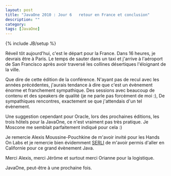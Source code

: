 ```yaml
---
layout: post
title: "JavaOne 2010 : Jour 6   retour en France et conclusion"
description: ""
category: 
tags: [JavaOne]
---
```

{% include JB/setup %}

Réveil tôt aujourd'hui, c'est le départ pour la France. Dans 16 heures, je devrais être à Paris. Le temps de sauter dans un taxi et j'arrive à l'aéroport de San Francisco après avoir traversé les collines désertiques l'éloignant de la ville.


Que dire de cette édition de la conférence. N'ayant pas de recul avec les années précédentes, j'aurais tendance à dire que c'est un évènement énorme et franchement sympathique. Des sessions avec beaucoup de contenu et des speakers de qualité (je ne parle pas forcément de moi :), De sympathiques rencontres, exactement se que j'attendais d'un tel évènement.


Une suggestion cependant pour Oracle, lors des prochaines éditions, les trois hôtels pour la JavaOne, ce n'est vraiment pas très pratique. Je Moscone me semblait parfaitement indiqué pour cela :)

Je remercie Alexis Moussine-Pouchkine de m'avoir invité pour les Hands On Labs et je  remercie bien évidemment <a href="http://www.serli.com/">SERLI</a> de m'avoir permis d'aller en Californie pour ce grand évènement Java.


Merci Alexis, merci Jérôme et surtout merci Orianne pour la logistique.


JavaOne, peut-être à une prochaine fois.